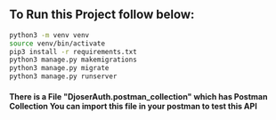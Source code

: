 ## To Run this Project follow below:

```bash
python3 -m venv venv
source venv/bin/activate
pip3 install -r requirements.txt
python3 manage.py makemigrations
python3 manage.py migrate
python3 manage.py runserver
```

#### There is a File "DjoserAuth.postman_collection" which has Postman Collection You can import this file in your postman to test this API

